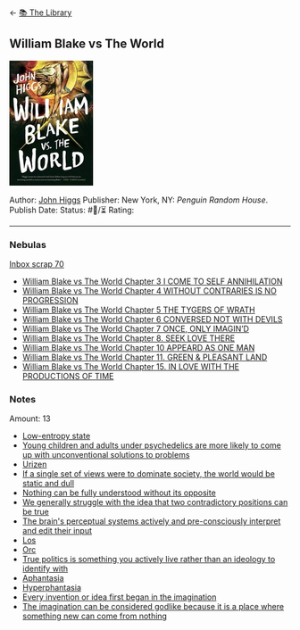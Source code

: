 \<- [📚 The Library](🔮%20The%20Cosmos/The%20Library.md)

## William Blake vs The World

[ ![150](Pasted%20image%2020230804155803.png) ](https://www.amazon.com/William-Blake-World-John-Higgs-ebook/dp/B09JPGLBRN/ref=tmm_kin_swatch_0?_encoding=UTF8&qid=1673820148&sr=8-1)

Author: [John Higgs]()
Publisher: New York, NY: *Penguin Random House*.
Publish Date:
Status: #💫/⏳ 
Rating:

---

### Nebulas

[Inbox scrap 70](Inbox%20scrap%2070.md) 

* [William Blake vs The World Chapter 3 I COME TO SELF ANNIHILATION](William%20Blake%20vs%20The%20World%20Chapter%203%20I%20COME%20TO%20SELF%20ANNIHILATION.md)
* [William Blake vs The World Chapter 4 WITHOUT CONTRARIES IS NO PROGRESSION](William%20Blake%20vs%20The%20World%20Chapter%204%20WITHOUT%20CONTRARIES%20IS%20NO%20PROGRESSION.md)
* [William Blake vs The World Chapter 5 THE TYGERS OF WRATH](William%20Blake%20vs%20The%20World%20Chapter%205%20THE%20TYGERS%20OF%20WRATH.md)
* [William Blake vs The World Chapter 6 CONVERSED NOT WITH DEVILS](William%20Blake%20vs%20The%20World%20Chapter%206%20CONVERSED%20NOT%20WITH%20DEVILS.md)
* [William Blake vs The World Chapter 7 ONCE, ONLY IMAGIN’D](William%20Blake%20vs%20The%20World%20Chapter%207%20ONCE,%20ONLY%20IMAGIN%E2%80%99D.md) 
* [William Blake vs The World Chapter 8. SEEK LOVE THERE]()
* [William Blake vs The World Chapter 10 APPEARD AS ONE MAN](William%20Blake%20vs%20The%20World%20Chapter%2010%20APPEARD%20AS%20ONE%20MAN.md)
* [William Blake vs The World Chapter 11. GREEN & PLEASANT LAND]()
* [William Blake vs The World Chapter 15. IN LOVE WITH THE PRODUCTIONS OF TIME](William%20Blake%20vs%20The%20World%20Chapter%2015.%20IN%20LOVE%20WITH%20THE%20PRODUCTIONS%20OF%20TIME.md)

### Notes

Amount: 13

* [Low-entropy state](Low-entropy%20state.md)
* [Young children and adults under psychedelics are more likely to come up with unconventional solutions to problems](Young%20children%20and%20adults%20under%20psychedelics%20are%20more%20likely%20to%20come%20up%20with%20unconventional%20solutions%20to%20problems.md)
* [Urizen](Urizen.md)
* [If a single set of views were to dominate society, the world would be static and dull](If%20a%20single%20set%20of%20views%20were%20to%20dominate%20society,%20the%20world%20would%20be%20static%20and%20dull.md)
* [Nothing can be fully understood without its opposite](Nothing%20can%20be%20fully%20understood%20without%20its%20opposite.md)
* [We generally struggle with the idea that two contradictory positions can be true](We%20generally%20struggle%20with%20the%20idea%20that%20two%20contradictory%20positions%20can%20be%20true.md)
* [The brain's perceptual systems actively and pre-consciously interpret and edit their input](The%20brain's%20perceptual%20systems%20actively%20and%20pre-consciously%20interpret%20and%20edit%20their%20input.md)
* [Los](Los.md)
* [Orc](Orc.md)
* [True politics is something you actively live rather than an ideology  to identify with](True%20politics%20is%20something%20you%20actively%20live%20rather%20than%20an%20ideology%20%20to%20identify%20with.md)
* [Aphantasia](Aphantasia.md)
* [Hyperphantasia](Hyperphantasia.md)
* [Every invention or idea first began in the imagination](Every%20invention%20or%20idea%20first%20began%20in%20the%20imagination.md)
* [The imagination can be considered godlike because it is a place where something new can come from nothing](The%20imagination%20can%20be%20considered%20godlike%20because%20it%20is%20a%20place%20where%20something%20new%20can%20come%20from%20nothing.md)
